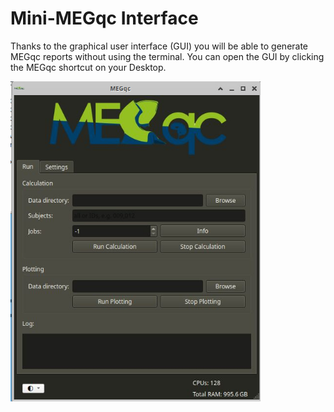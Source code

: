 # Mini-MEGqc Interface

Thanks to the graphical user interface (GUI) you will be able to generate MEGqc reports without using the terminal. You can open the GUI by clicking the MEGqc shortcut on your Desktop. 

<img src="../static/mini/gui.png" alt="mini-megqc-gui" width="400px" align="center">

